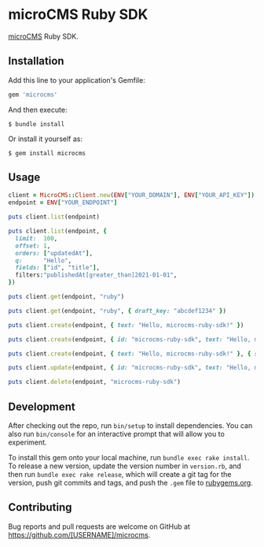 # microCMS Ruby SDK

[microCMS](https://document.microcms.io/manual/api-request) Ruby SDK.

## Installation

Add this line to your application's Gemfile:

```ruby
gem 'microcms'
```

And then execute:

    $ bundle install

Or install it yourself as:

    $ gem install microcms

## Usage

```rb
client = MicroCMS::Client.new(ENV["YOUR_DOMAIN"], ENV["YOUR_API_KEY"])
endpoint = ENV["YOUR_ENDPOINT"]

puts client.list(endpoint)

puts client.list(endpoint, {
  limit:  100,
  offset: 1,
  orders: ["updatedAt"],
  q:      "Hello",
  fields: ["id", "title"],
  filters:"publishedAt[greater_than]2021-01-01",
})

puts client.get(endpoint, "ruby")

puts client.get(endpoint, "ruby", { draft_key: "abcdef1234" })

puts client.create(endpoint, { text: "Hello, microcms-ruby-sdk!" })

puts client.create(endpoint, { id: "microcms-ruby-sdk", text: "Hello, microcms-ruby-sdk!" })

puts client.create(endpoint, { text: "Hello, microcms-ruby-sdk!" }, { status: "draft" })

puts client.update(endpoint, { id: "microcms-ruby-sdk", text: "Hello, microcms-ruby-sdk update method!" })

puts client.delete(endpoint, "microcms-ruby-sdk")
```

## Development

After checking out the repo, run `bin/setup` to install dependencies. You can also run `bin/console` for an interactive prompt that will allow you to experiment.

To install this gem onto your local machine, run `bundle exec rake install`. To release a new version, update the version number in `version.rb`, and then run `bundle exec rake release`, which will create a git tag for the version, push git commits and tags, and push the `.gem` file to [rubygems.org](https://rubygems.org).

## Contributing

Bug reports and pull requests are welcome on GitHub at https://github.com/[USERNAME]/microcms.

